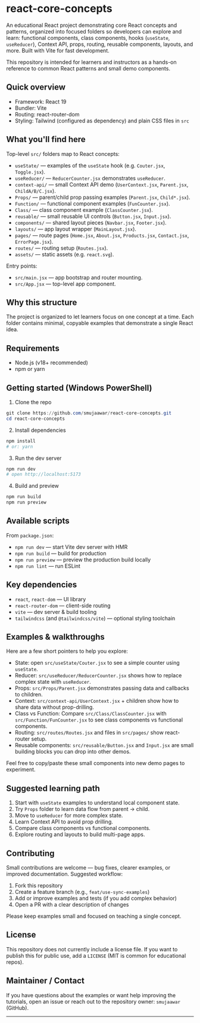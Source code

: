 # react-core-concepts

An educational React project demonstrating core React concepts and patterns, organized into focused folders so developers can explore and learn: functional components, class components, hooks (`useState`, `useReducer`), Context API, props, routing, reusable components, layouts, and more. Built with Vite for fast development.

This repository is intended for learners and instructors as a hands-on reference to common React patterns and small demo components.

## Quick overview

- Framework: React 19
- Bundler: Vite
- Routing: react-router-dom
- Styling: Tailwind (configured as dependency) and plain CSS files in `src`

## What you'll find here

Top-level `src/` folders map to React concepts:

- `useState/` — examples of the `useState` hook (e.g. `Couter.jsx`, `Toggle.jsx`).
- `useReducer/` — `ReducerCounter.jsx` demonstrates `useReducer`.
- `context-api/` — small Context API demo (`UserContext.jsx`, `Parent.jsx`, `ChildA/B/C.jsx`).
- `Props/` — parent/child prop passing examples (`Parent.jsx`, `Child*.jsx`).
- `Function/` — functional component examples (`FunCounter.jsx`).
- `Class/` — class component example (`ClassCounter.jsx`).
- `reusable/` — small reusable UI controls (`Button.jsx`, `Input.jsx`).
- `components/` — shared layout pieces (`Navbar.jsx`, `Footer.jsx`).
- `layouts/` — app layout wrapper (`MainLayout.jsx`).
- `pages/` — route pages (`Home.jsx`, `About.jsx`, `Products.jsx`, `Contact.jsx`, `ErrorPage.jsx`).
- `routes/` — routing setup (`Routes.jsx`).
- `assets/` — static assets (e.g. `react.svg`).

Entry points:

- `src/main.jsx` — app bootstrap and router mounting.
- `src/App.jsx` — top-level app component.

## Why this structure

The project is organized to let learners focus on one concept at a time. Each folder contains minimal, copyable examples that demonstrate a single React idea.

## Requirements

- Node.js (v18+ recommended)
- npm or yarn

## Getting started (Windows PowerShell)

1. Clone the repo

```powershell
git clone https://github.com/smujaawar/react-core-concepts.git
cd react-core-concepts
```

2. Install dependencies

```powershell
npm install
# or: yarn
```

3. Run the dev server

```powershell
npm run dev
# open http://localhost:5173
```

4. Build and preview

```powershell
npm run build
npm run preview
```

## Available scripts

From `package.json`:

- `npm run dev` — start Vite dev server with HMR
- `npm run build` — build for production
- `npm run preview` — preview the production build locally
- `npm run lint` — run ESLint

## Key dependencies

- `react`, `react-dom` — UI library
- `react-router-dom` — client-side routing
- `vite` — dev server & build tooling
- `tailwindcss` (and `@tailwindcss/vite`) — optional styling toolchain

## Examples & walkthroughs

Here are a few short pointers to help you explore:

- State: open `src/useState/Couter.jsx` to see a simple counter using `useState`.
- Reducer: `src/useReducer/ReducerCounter.jsx` shows how to replace complex state with `useReducer`.
- Props: `src/Props/Parent.jsx` demonstrates passing data and callbacks to children.
- Context: `src/context-api/UserContext.jsx` + children show how to share data without prop-drilling.
- Class vs Function: Compare `src/Class/ClassCounter.jsx` with `src/Function/FunCounter.jsx` to see class components vs functional components.
- Routing: `src/routes/Routes.jsx` and files in `src/pages/` show react-router setup.
- Reusable components: `src/reusable/Button.jsx` and `Input.jsx` are small building blocks you can drop into other demos.

Feel free to copy/paste these small components into new demo pages to experiment.

## Suggested learning path

1. Start with `useState` examples to understand local component state.
2. Try `Props` folder to learn data flow from parent → child.
3. Move to `useReducer` for more complex state.
4. Learn Context API to avoid prop drilling.
5. Compare class components vs functional components.
6. Explore routing and layouts to build multi-page apps.

## Contributing

Small contributions are welcome — bug fixes, clearer examples, or improved documentation. Suggested workflow:

1. Fork this repository
2. Create a feature branch (e.g., `feat/use-sync-examples`)
3. Add or improve examples and tests (if you add complex behavior)
4. Open a PR with a clear description of changes

Please keep examples small and focused on teaching a single concept.

## License

This repository does not currently include a license file. If you want to publish this for public use, add a `LICENSE` (MIT is common for educational repos).

## Maintainer / Contact

If you have questions about the examples or want help improving the tutorials, open an issue or reach out to the repository owner: `smujaawar` (GitHub).

---
